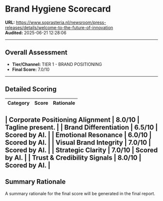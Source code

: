 # Brand Hygiene Scorecard

**URL:** https://www.soprasteria.nl/newsroom/press-releases/details/welcome-to-the-future-of-innovation  
**Audited:** 2025-06-21 12:28:06

---

## Overall Assessment

- **Tier/Channel:** TIER 1 - BRAND POSITIONING
- **Final Score:** 7.0/10

---

## Detailed Scoring

| Category | Score | Rationale |
| -------- | ----- | --------- |

| **Corporate Positioning Alignment** | 8.0/10 | Tagline present. |
| **Brand Differentiation** | 6.5/10 | Scored by AI. |
| **Emotional Resonance** | 6.0/10 | Scored by AI. |
| **Visual Brand Integrity** | 7.0/10 | Scored by AI. |
| **Strategic Clarity** | 7.0/10 | Scored by AI. |
| **Trust & Credibility Signals** | 8.0/10 | Scored by AI. |
---

## Summary Rationale

A summary rationale for the final score will be generated in the final report.
